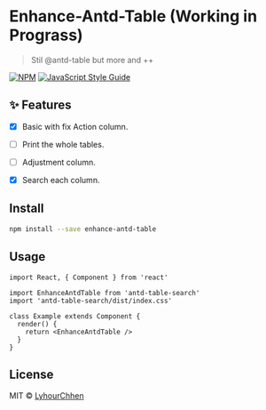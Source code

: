 # Enhance-Antd-Table (Working in Prograss)

> Stil @antd-table but more and ++

[![NPM](https://img.shields.io/npm/v/antd-table-search.svg)](https://www.npmjs.com/package/enhance-antd-table) [![JavaScript Style Guide](https://img.shields.io/badge/code_style-standard-brightgreen.svg)](https://standardjs.com)

## ✨ Features

-   [x] Basic with fix Action column.
-   [ ] Print the whole tables.
-   [ ] Adjustment column.
-   [x] Search each column.


## Install

```bash
npm install --save enhance-antd-table
```

## Usage

```tsx
import React, { Component } from 'react'

import EnhanceAntdTable from 'antd-table-search'
import 'antd-table-search/dist/index.css'

class Example extends Component {
  render() {
    return <EnhanceAntdTable />
  }
}
```

## License

MIT © [LyhourChhen](https://github.com/LyhourChhen)
